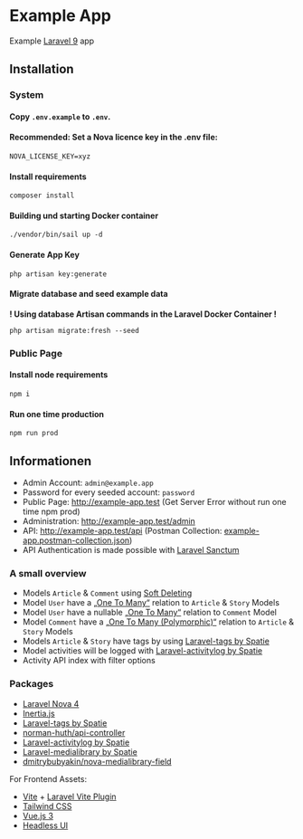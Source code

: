 # Example App

Example [Laravel 9](https://laravel.com/docs/9.x/) app

## Installation

### System

#### Copy `.env.example` to `.env`.

#### **Recommended**: Set a Nova licence key in the .env file:

```dotenv
NOVA_LICENSE_KEY=xyz
```

#### Install requirements

```shell
composer install
```

#### Building und starting Docker container

```shell
./vendor/bin/sail up -d
```

#### Generate App Key

```shell
php artisan key:generate
```

#### Migrate database and seed example data

**! Using database Artisan commands in the Laravel Docker Container !**

```shell
php artisan migrate:fresh --seed
```

### Public Page

#### Install node requirements

```shell
npm i
```

#### Run one time production

```shell
npm run prod
```

## Informationen

* Admin Account: `admin@example.app`
* Password for every seeded account: `password`
* Public Page: http://example-app.test (Get Server Error without run one time npm prod)
* Administration: http://example-app.test/admin
* API: http://example-app.test/api (Postman Collection: [example-app.postman-collection.json](example-app.postman_collection.json))
* API Authentication is made possible with [Laravel Sanctum](https://laravel.com/docs/9.x/sanctum)

### A small overview

* Models `Article` & `Comment` using [Soft Deleting](https://laravel.com/docs/9.x/eloquent#soft-deleting)
* Model `User` have a [„One To Many“](https://laravel.com/docs/9.x/eloquent-relationships#one-to-many) relation to `Article` & `Story` Models
* Model `User` have a nullable [„One To Many“](https://laravel.com/docs/9.x/eloquent-relationships#one-to-many) relation to `Comment` Model
* Model `Comment` have a [„One To Many (Polymorphic)“](https://laravel.com/docs/9.x/eloquent-relationships#one-to-many-polymorphic-relations) relation to `Article` & `Story` Models
* Models `Article` & `Story` have tags by using [Laravel-tags by Spatie](https://spatie.be/docs/laravel-tags/v4/introduction)
* Model activities will be logged with [Laravel-activitylog by Spatie](https://spatie.be/docs/laravel-activitylog/v4)
* Activity API index with filter options

### Packages

* [Laravel Nova 4](https://nova.laravel.com/)
* [Inertia.js](https://inertiajs.com/)
* [Laravel-tags by Spatie](https://spatie.be/docs/laravel-tags/v4)
* [norman-huth/api-controller](https://github.com/Muetze42/api-controller)
* [Laravel-activitylog by Spatie](https://spatie.be/docs/laravel-activitylog/v4)
* [Laravel-medialibrary by Spatie](https://spatie.be/docs/laravel-medialibrary/v10)
* [dmitrybubyakin/nova-medialibrary-field](https://github.com/dmitrybubyakin/nova-medialibrary-field)

For Frontend Assets:

* [Vite](https://vitejs.dev/) + [Laravel Vite Plugin](https://laravel.com/docs/9.x/vite)
* [Tailwind CSS](https://tailwindcss.com/)
* [Vue.js 3](https://vuejs.org/)
* [Headless UI](https://headlessui.com/)
